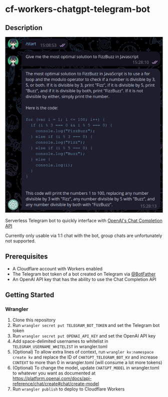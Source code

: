 # cf-workers-chatgpt-telegram-bot
## Description
![Example](example.png)

Serverless Telegram bot to quickly interface with [OpenAI's Chat Completion API](https://platform.openai.com/docs/guides/chat)

Currently only usable via 1:1 chat with the bot, group chats are unfortunately not supported.

## Prerequisites
- A Cloudflare account with Workers enabled
- The Telegram bot token of a bot created on Telegram via [@BotFather](https://t.me/BotFather)
- An OpenAI API key that has the ability to use the Chat Completion API

## Getting Started
### Wrangler
1. Clone this repository
2. Run `wrangler secret put TELEGRAM_BOT_TOKEN` and set the Telegram bot token
3. Run `wrangler secret put OPENAI_API_KEY` and set the OpenAI API key
4. Add space-delimited usernames to whitelist in `TELEGRAM_USERNAME_WHITELIST` in wrangler.toml
5. (Optional) To allow extra lines of context, run `wrangler kv:namespace create kv` and replace the ID of `CHATGPT_TELEGRAM_BOT_KV` and increase `CONTEXT` to more than 0 in wrangler.toml (will consume a lot more tokens)
6. (Optional) To change the model, update `CHATGPT_MODEL` in wrangler.toml to whatever you want as documented at https://platform.openai.com/docs/api-reference/chat/create#chat/create-model
7. Run `wrangler publish` to deploy to Cloudflare Workers
